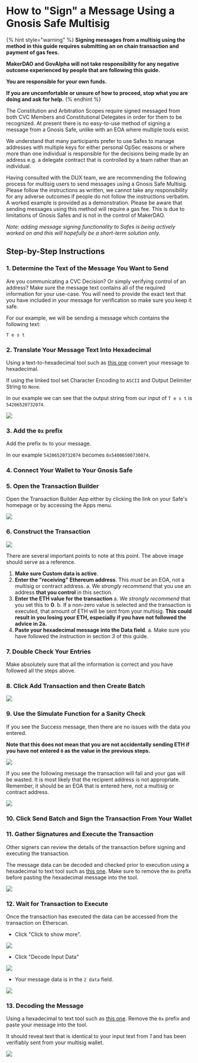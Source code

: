 # How to "Sign" a Message Using a Gnosis Safe Multisig

{% hint style="warning" %} **Signing messages from a multisig using the method in this guide requires submitting an on chain transaction and payment of gas fees.**

**MakerDAO and GovAlpha will not take responsibility for any negative outcome experienced by people that are following this guide.** 

**You are responsible for your own funds.**

**If you are uncomfortable or unsure of how to proceed, stop what you are doing and ask for help.** {% endhint %}

The Constitution and Arbitration Scopes require signed messaged from both CVC Members and Constitutional Delegates in order for them to be recognized. At present there is no easy-to-use method of signing a message from a Gnosis Safe, unlike with an EOA where multiple tools exist.

We understand that many participants prefer to use Safes to manage addresses with multiple keys for either personal OpSec reasons or where more than one individual is responsible for the decisions being made by an address e.g. a delegate contract that is controlled by a team rather than an individual.

Having consulted with the DUX team, we are recommending the following process for multisig users to send messages using a Gnosis Safe Multisig. Please follow the instructions as written, we cannot take any responsibility for any adverse outcomes if people do not follow the instructions verbatim. A worked example is provided as a demonstration. Please be aware that sending messages using this method will require a gas fee. This is due to limitations of Gnosis Safes and is not in the control of MakerDAO.

*Note: adding message signing functionality to Safes is being actively worked on and this will hopefully be a short-term solution only.*

## Step-by-Step Instructions

### 1. Determine the Text of the Message You Want to Send

Are you communicating a CVC Decision? Or simply verifying control of an address? Make sure the message text contains all of the required information for your use-case. You will need to provide the exact text that you have included in your message for verification so make sure you keep it safe.

For our example, we will be sending a message which contains the following text:

`T e s t`

### 2. Translate Your Message Text Into Hexadecimal

Using a text-to-hexadecimal tool such as [this one](https://www.rapidtables.com/convert/number/ascii-to-hex.html) convert your message to hexadecimal.

If using the linked tool set Character Encoding to `ASCII` and Output Delimiter String to `None`.

In our example we can see that the output string from our input of `T e s t` is `54206520732074`.

![](https://i.imgur.com/89lacmT.png)

### 3. Add the `0x` prefix

Add the prefix `0x` to your message.

In our example `54206520732074` becomes `0x54006500730074`.

### 4. Connect Your Wallet to Your Gnosis Safe

### 5. Open the Transaction Builder

Open the Transaction Builder App either by clicking the link on your Safe's homepage or by accessing the Apps menu.

![](https://i.imgur.com/RqyGH84.png)

### 6. Construct the Transaction

![](https://i.imgur.com/qNqBu3b.png)

There are several important points to note at this point. The above image should serve as a reference.

1. **Make sure Custom data is active**.
2. **Enter the "receiving" Ethereum address**. This *must* be an EOA, not a multisig or contract address.
    a. We *strongly recommend* that you use an address **that you control** in this section.
3. **Enter the ETH value for the transaction**
    a.  We *strongly recommend* that you set this to **0**.
    b. If a non-zero value is selected and the transaction is executed, that amount of ETH will be sent from your multisig. **This could result in you losing your ETH, especially if you have not followed the advice in 2a.**
4. **Paste your hexadecimal message into the Data field**.
    a. Make sure you have followed the instruction in section *3* of this guide.

### 7. Double Check Your Entries

Make absolutely sure that all the information is correct and you have followed all the steps above.

### 8. Click Add Transaction and then Create Batch

![](https://i.imgur.com/1zFN3vV.png)

### 9. Use the Simulate Function for a Sanity Check

If you see the Success message, then there are no issues with the data you entered.

**Note that this does not mean that you are not accidentally sending ETH if you have not entered `0` as the value in the previous steps.**

![](https://i.imgur.com/rINLpbJ.png)

If you see the following message the transaction will fail and your gas will be wasted. It is most likely that the recipient address is not appropriate. Remember, it should be an EOA that is entered here, not a multisig or contract address.

![](https://i.imgur.com/g4Zd70y.png)

### 10. Click Send Batch and Sign the Transaction From Your Wallet

### 11. Gather Signatures and Execute the Transaction

Other signers can review the details of the transaction before signing and executing the transaction.

The message data can be decoded and checked prior to execution using a hexadecimal to text tool such as [this one](https://www.rapidtables.com/convert/number/hex-to-ascii.html). Make sure to remove the `0x` prefix before pasting the hexadecimal message into the tool.

![](https://i.imgur.com/FsdVqd6.png)

### 12. Wait for Transaction to Execute

Once the transaction has executed the data can be accessed from the transaction on Etherscan.

- Click "Click to show more".

![](https://i.imgur.com/2kdS5Sb.png)

- Click "Decode Input Data"

![](https://i.imgur.com/3t4rNvr.png)

- Your message data is in the `2 data` field.

![](https://i.imgur.com/6ugZbEs.png)

### 13. Decoding the Message

Using a hexadecimal to text tool such as [this one](https://www.rapidtables.com/convert/number/hex-to-ascii.html). Remove the `0x` prefix and paste your message into the tool.

It should reveal text that is identical to your input text from *1* and has been verifiably sent from your multisig wallet.

![](https://i.imgur.com/o9T24m1.png)
